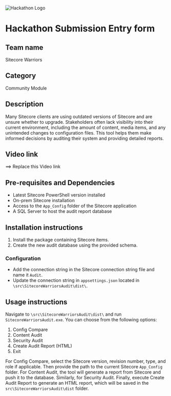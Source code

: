 ![Hackathon Logo](docs/images/hackathon.png?raw=true "Hackathon Logo")
# Hackathon Submission Entry form

## Team name
Sitecore Warriors

## Category
Community Module

## Description
Many Sitecore clients are using outdated versions of Sitecore and are unsure whether to upgrade. Stakeholders often lack visibility into their current environment, including the amount of content, media items, and any unintended changes to configuration files. This tool helps them make informed decisions by auditing their system and providing detailed reports.

## Video link
⟹ Replace this Video link

## Pre-requisites and Dependencies
- Latest Sitecore PowerShell version installed
- On-prem Sitecore installation
- Access to the `App_Config` folder of the Sitecore application
- A SQL Server to host the audit report database

## Installation instructions
1. Install the package containing Sitecore items.
2. Create the new audit database using the provided schema.

### Configuration
- Add the connection string in the Sitecore connection string file and name it `Audit`.
- Update the connection string in `appsettings.json` located in `\src\SitecoreWarriorsAudit\dist\`.

## Usage instructions
Navigate to `\src\SitecoreWarriorsAudit\dist\` and run `SitecoreWarriorsAudit.exe`. You can choose from the following options:
1. Config Compare
2. Content Audit
3. Security Audit
4. Create Audit Report (HTML)
5. Exit

For Config Compare, select the Sitecore version, revision number, type, and role if applicable. Then provide the path to the current Sitecore `App_Config` folder. For Content Audit, the tool will generate a report from Sitecore and push it to the database. Similarly, for Security Audit. Finally, execute Create Audit Report to generate an HTML report, which will be saved in the `src\SitecoreWarriorsAudit\dist` folder.
